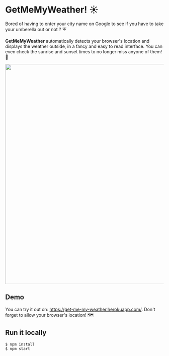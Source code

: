 # GetMeMyWeather! :sunny:




Bored of having to enter your city name on Google to see if you have to take your umberella out or not ? :umbrella: 

<b>GetMeMyWeather</b> automatically detects your browser's location and displays the weather outside, in a fancy and easy to read interface. You can even check the sunrise and sunset times to no longer miss anyone of them! :sunrise:


<p align="center">
  <img src="https://imgur.com/Zlzfvh7.png" width="700"/> 
</p>



## Demo 

You can try it out on: https://get-me-my-weather.herokuapp.com/. Don't forget to allow your browser's location! :world_map:


## Run it locally

```
$ npm install 
$ npm start
```
